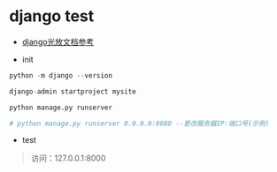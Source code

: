 # django test

+ [django光放文档参考](https://docs.djangoproject.com/en/3.1/intro/tutorial01/)
- init

```python
python -m django --version

django-admin startproject mysite

python manage.py runserver

# python manage.py runserver 0.0.0.0:8080 --更改服务器IP:端口号(示例)
```

- test

> 访问：127.0.0.1:8000

